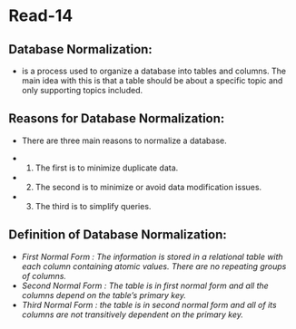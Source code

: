 # Read-14
## Database Normalization: 
* is a process used to organize a database into tables and columns.  The main idea with this is that a table should be about a specific topic and only supporting topics included.

## Reasons for Database Normalization:
* There are three main reasons to normalize a database. 
- 1. The first is to minimize duplicate data.
- 2. The second is to minimize or avoid data modification issues. 
- 3. The third is to simplify queries. 

## Definition of Database Normalization:
- *First Normal Form : The information is stored in a relational table with each column containing atomic values. There are no repeating groups of columns.*
- *Second Normal Form : The table is in first normal form and all the columns depend on the table’s primary key.*
- *Third Normal Form : the table is in second normal form and all of its columns are not transitively dependent on the primary key.*